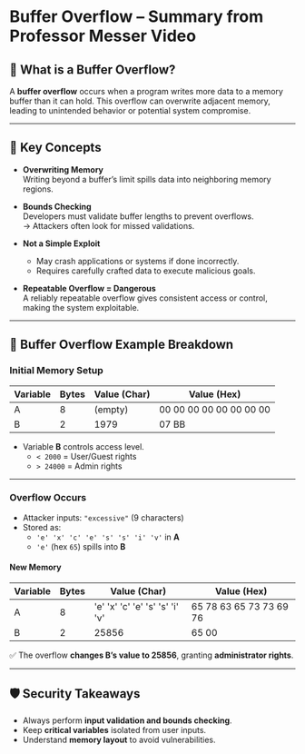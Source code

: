# Buffer Overflow – Summary from Professor Messer Video

## 📌 What is a Buffer Overflow?

A **buffer overflow** occurs when a program writes more data to a memory buffer than it can hold. This overflow can overwrite adjacent memory, leading to unintended behavior or potential system compromise.

---

## 🧠 Key Concepts

- **Overwriting Memory**  
  Writing beyond a buffer’s limit spills data into neighboring memory regions.

- **Bounds Checking**  
  Developers must validate buffer lengths to prevent overflows.  
  → Attackers often look for missed validations.

- **Not a Simple Exploit**  
  - May crash applications or systems if done incorrectly.  
  - Requires carefully crafted data to execute malicious goals.

- **Repeatable Overflow = Dangerous**  
  A reliably repeatable overflow gives consistent access or control, making the system exploitable.

---

## 🧪 Buffer Overflow Example Breakdown

### Initial Memory Setup

| Variable | Bytes | Value (Char)        | Value (Hex)       |
|----------|-------|---------------------|-------------------|
| A        | 8     | (empty)             | 00 00 00 00 00 00 00 00 |
| B        | 2     | 1979                | 07 BB             |

- Variable **B** controls access level.
  - `< 2000` = User/Guest rights
  - `> 24000` = Admin rights

---

### Overflow Occurs

- Attacker inputs: `"excessive"` (9 characters)
- Stored as:
  - `'e' 'x' 'c' 'e' 's' 's' 'i' 'v'` in **A**
  - `'e'` (hex `65`) spills into **B**

#### New Memory

| Variable | Bytes | Value (Char)        | Value (Hex)       |
|----------|-------|---------------------|-------------------|
| A        | 8     | 'e' 'x' 'c' 'e' 's' 's' 'i' 'v' | 65 78 63 65 73 73 69 76 |
| B        | 2     | 25856               | 65 00             |

✅ The overflow **changes B’s value to 25856**, granting **administrator rights**.

---

## 🛡️ Security Takeaways

- Always perform **input validation and bounds checking**.
- Keep **critical variables** isolated from user inputs.
- Understand **memory layout** to avoid vulnerabilities.
